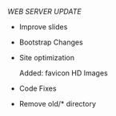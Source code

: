 *WEB SERVER UPDATE*

- Improve slides

- Bootstrap Changes

- Site optimization

	Added:
		favicon
		HD Images

- Code Fixes

- Remove old/* directory
